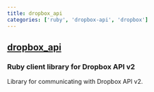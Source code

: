 ```yaml
---
title: dropbox_api
categories: ['ruby', 'dropbox-api', 'dropbox']
---
```

## [dropbox_api](https://github.com/Jesus/dropbox_api)

### Ruby client library for Dropbox API v2


Library for communicating with Dropbox API v2.
